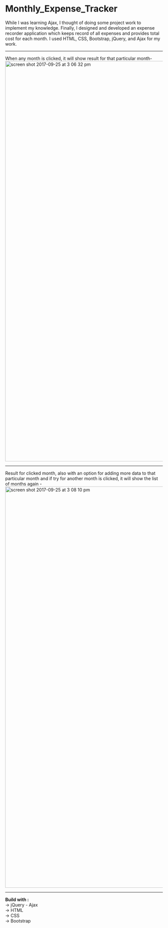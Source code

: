 # Monthly_Expense_Tracker

While I was learning Ajax, I thought of doing some project work to implement my knowledge. Finally, I designed and developed an expense recorder application which keeps record of all expenses and provides total cost for each month. I used HTML, CSS, Bootstrap, jQuery, and Ajax for my work.  
<hr>
When any month is clicked, it will show result for that particular month-
<img width="1277" alt="screen shot 2017-09-25 at 3 06 32 pm" src="https://user-images.githubusercontent.com/31779751/30833304-3ebef04c-a203-11e7-88be-97325d19d86d.png">
<hr>
Result for clicked month, also with an option for adding more data to that particular month and if try for another month is clicked, it will show the list of months again -
<img width="1280" alt="screen shot 2017-09-25 at 3 08 10 pm" src="https://user-images.githubusercontent.com/31779751/30833371-759ca05a-a203-11e7-9000-4ef6f592e39f.png">
<hr>
<strong>Build with :</strong><br>
→ jQuery - Ajax<br>
→ HTML<br>
→ CSS<br>
→ Bootstrap


